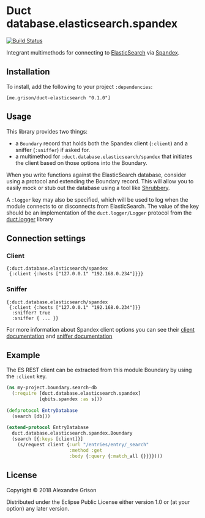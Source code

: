 # Duct database.elasticsearch.spandex

[![Build Status](https://travis-ci.org/agrison/duct-elasticsearch.svg?branch=master)](https://travis-ci.org/agrison/duct-elasticsearch)

Integrant multimethods for connecting to [ElasticSearch][] via [Spandex][].

[elasticsearch]: http://elastic.co
[spandex]: https://github.com/mpenet/spandex

## Installation

To install, add the following to your project `:dependencies`:

    [me.grison/duct-elasticsearch "0.1.0"]

## Usage

This library provides two things:

* a `Boundary` record that holds both the Spandex client (`:client`) 
  and a sniffer (`:sniffer`) if asked for.
* a multimethod for `:duct.database.elasticsearch/spandex` that initiates 
  the client based on those options into the Boundary.

When you write functions against the ElasticSearch database, 
consider using a protocol and extending the Boundary record. 
This will allow you to easily mock or stub out the database 
using a tool like [Shrubbery][].

A `:logger` key may also be specified, which will be used to log when
the module connects to or disconnects from ElasticSearch. 
The value of the key should be an implementation of the 
`duct.logger/Logger` protocol from the [duct.logger][] library

[shrubbery]: https://github.com/bguthrie/shrubbery
[duct.logger]: https://github.com/duct-framework/logger

## Connection settings

### Client

```edn
{:duct.database.elasticsearch/spandex
 {:client {:hosts ["127.0.0.1" "192.168.0.234"]}}}
```

### Sniffer

```edn
{:duct.database.elasticsearch/spandex
 {:client {:hosts ["127.0.0.1" "192.168.0.234"]}}
  :sniffer? true
  :sniffer { ... }}
```

For more information about Spandex client options you can see their
[client documentation](https://mpenet.github.io/spandex/qbits.spandex.html#var-client)
and [sniffer documentation](https://mpenet.github.io/spandex/qbits.spandex.html#var-sniffer)

## Example

The ES REST client can be extracted from this module Boundary by using the `:client` key.

```clojure
(ns my-project.boundary.search-db
  (:require [duct.database.elasticsearch.spandex]
            [qbits.spandex :as s]))
            
(defprotocol EntryDatabase
  (search [db]))
  
(extend-protocol EntryDatabase
  duct.database.elasticsearch.spandex.Boundary
  (search [{:keys [client]}]
    (s/request client {:url "/entries/entry/_search"
                       :method :get
                       :body {:query {:match_all {}}}})))
```

## License

Copyright © 2018 Alexandre Grison

Distributed under the Eclipse Public License either version 1.0 or (at
your option) any later version.
